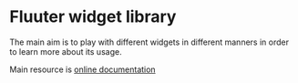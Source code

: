 # Fluuter widget library

The main aim is to play with different widgets in different manners in order to learn more about its usage.

Main resource is [online documentation](https://flutter.dev/docs)
